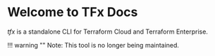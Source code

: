 # Welcome to TFx Docs

_tfx_ is a standalone CLI for Terraform Cloud and Terraform Enterprise.

!!! warning ""
    Note: This tool is no longer being maintained.

